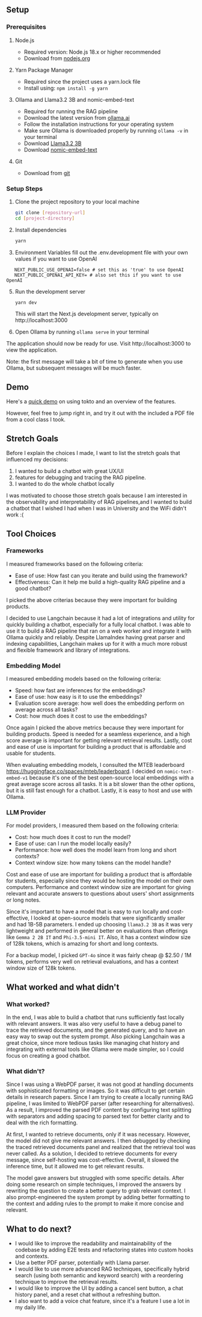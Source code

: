 ## Setup

### Prerequisites

1. Node.js
   - Required version: Node.js 18.x or higher recommended
   - Download from [nodejs.org](https://nodejs.org/)

2. Yarn Package Manager
   - Required since the project uses a yarn.lock file
   - Install using: `npm install -g yarn`

3. Ollama and Llama3.2 3B and nomic-embed-text
   - Required for running the RAG pipeline
   - Download the latest version from [ollama.ai](https://ollama.ai/)
   - Follow the installation instructions for your operating system
   - Make sure Ollama is downloaded properly by running `ollama -v` in your terminal
   - Download [Llama3.2 3B](https://ollama.com/library/llama3.2)
   - Download [nomic-embed-text](https://ollama.com/library/nomic-embed-text)
  
4. Git
   - Download from [git](https://git-scm.com/)

### Setup Steps

1. Clone the project repository to your local machine

   ```bash
   git clone [repository-url]
   cd [project-directory]
   ```

2. Install dependencies

   ```bash
   yarn
   ```

3. Environment Variables
fill out the .env.development file with your own values if you want to use OpenAI
```
   NEXT_PUBLIC_USE_OPENAI=false # set this as 'true' to use OpenAI
   NEXT_PUBLIC_OPENAI_API_KEY= # also set this if you want to use OpenAI
```

5. Run the development server

   ```bash
   yarn dev
   ```

   This will start the Next.js development server, typically on http://localhost:3000


6. Open Ollama by running `ollama serve` in your terminal

The application should now be ready for use. Visit http://localhost:3000 to view the application.

Note: the first message will take a bit of time to generate when you use Ollama, but subsequent messages will be much faster.

## Demo

Here's a [quick demo]() on using tokto and an overview of the features.

However, feel free to jump right in, and try it out with the included a PDF file from a cool class I took.

## Stretch Goals

Before I explain the choices I made, I want to list the stretch goals that influenced my decisions:

1. I wanted to build a chatbot with great UX/UI
2. features for debugging and tracing the RAG pipeline.
3. I wanted to do the whole chatbot locally

I was motivated to choose those stretch goals because I am interested in the observability and interpretability of RAG pipelines,and I wanted to build a chatbot that I wished I had when I was in University and the WiFi didn't work :(

## Tool Choices

### Frameworks

I measured frameworks based on the following criteria:

- Ease of use: How fast can you iterate and build using the framework?
- Effectiveness: Can it help me build a high-quality RAG pipeline and a good chatbot?

I picked the above criterias because they were important for building products.

I decided to use Langchain because it had a lot of integrations and utility for quickly building a chatbot, especially for a fully local chatbot. I was able to use it to build a RAG pipeline that ran on a web worker and integrate it with Ollama quickly and reliably. Despite LlamaIndex having great parser and indexing capabilities, Langchain makes up for it with a much more robust and flexible framework and library of integrations.

### Embedding Model

I measured embedding models based on the following criteria:

- Speed: how fast are inferences for the embeddings?
- Ease of use: how easy is it to use the embeddings?
- Evaluation score average: how well does the embedding perform on average across all tasks?
- Cost: how much does it cost to use the embeddings?

Once again I picked the above metrics because they were important for building products. Speed is needed for a seamless experience, and a high score average is important for getting relevant retrieval results. Lastly, cost and ease of use is important for building a product that is affordable and usable for students.

When evaluating embedding models, I consulted the MTEB leaderboard https://huggingface.co/spaces/mteb/leaderboard. I decided on `nomic-text-embed-v1` because it's one of the best open-source local embeddings with a great average score across all tasks. It is a bit slower than the other options, but it is still fast enough for a chatbot. Lastly, it is easy to host and use with Ollama.

### LLM Provider

For model providers, I measured them based on the following criteria:

- Cost: how much does it cost to run the model?
- Ease of use: can I run the model locally easily?
- Performance: how well does the model learn from long and short contexts?
- Context window size: how many tokens can the model handle?

Cost and ease of use are important for building a product that is affordable for students, especially since they would be hosting the model on their own computers. Performance and context window size are important for giving relevant and accurate answers to questions about users' short assignments or long notes.

Since it's important to have a model that is easy to run locally and cost-effective, I looked at open-source models that were significantly smaller and had 1B-5B parameters. I ended up choosing `llama3.2 3B` as it was very lightweight and performed in general better on evaluations than offerings like `Gemma 2 2B IT` and `Phi-3.5-mini IT`. Also, it has a context window size of 128k tokens, which is amazing for short and long contexts.

For a backup model, I picked `GPT-4o` since it was fairly cheap @ $2.50 / 1M tokens, performs very well on retrieval evaluations, and has a context window size of 128k tokens.

## What worked and what didn't

### What worked?

In the end, I was able to build a chatbot that runs sufficiently fast locally with relevant answers. It was also very useful to have a debug panel to trace the retrieved documents, and the generated query, and to have an easy way to swap out the system prompt.
Also picking Langchain was a great choice, since more tedious tasks like managing chat history and integrating with external tools like Ollama were made simpler, so I could focus on creating a good chatbot.

### What didn't?

Since I was using a WebPDF parser, it was not good at handling documents with sophisticated formatting or images. So it was difficult to get certain details in research papers. Since I am trying to create a locally running RAG pipeline, I was limited to WebPDF parser (after researching for alternatives). As a result, I improved the parsed PDF content by configuring text splitting with separators and adding spacing to parsed text for better clarity and to deal with the rich formatting.

At first, I wanted to retrieve documents, only if it was necessary. However, the model did not give me relevant answers. I then debugged by checking the traced retrieved documents panel and realized that the retrieval tool was never called. As a solution, I decided to retrieve documents for every message, since self-hosting was cost-effective. Overall, it slowed the inference time, but it allowed me to get relevant results.

The model gave answers but struggled with some specific details. After doing some research on simple techniques, I improved the answers by rewriting the question to create a better query to grab relevant context. I also prompt-engineered the system prompt by adding better formatting to the context and adding rules to the prompt to make it more concise and relevant.

## What to do next?

- I would like to improve the readability and maintainability of the codebase by adding E2E tests and refactoring states into custom hooks and contexts.
- Use a better PDF parser, potentially with Llama parser.
- I would like to use more advanced RAG techniques, specifically hybrid search (using both semantic and keyword search) with a reordering technique to improve the retrieval results.
- I would like to improve the UI by adding a cancel sent button, a chat history panel, and a reset chat without a refreshing button.
- I also want to add a voice chat feature, since it's a feature I use a lot in my daily life.
